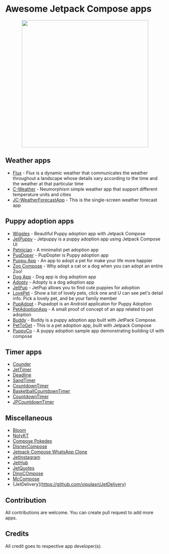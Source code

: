 # Awesome Jetpack Compose apps
<p align="center">
  <img src="https://github.com/hadiyarajesh/awesome-compose/blob/main/assets/jetpack_compose_logo.png" width="400">
</p>

## Weather apps
- [Flux](https://github.com/fidloo/flux) - Flux is a dynamic weather that communicates the weather throughout a landscape whose details vary according to the time and the weather at that particular time
- [C-Weather](https://github.com/Mercandj/android-dev-challenge-compose-4) - Neumorphism simple weather app that support different temperature units and cities
- [JC-WeatherForecastApp](https://github.com/wiyonoaten/ADC-JC-Wk4WeatherForecastApp) - This is the single-screen weather forecast app


## Puppy adoption apps
- [Wiggles](https://github.com/Spikeysanju/Wiggles) - Beautiful Puppy adoption app with Jetpack Compose
- [JetPuppy](https://github.com/ericktijerou/jetpuppy) - Jetpuppy is a puppy adoption app using Jetpack Compose UI
- [Petnician](https://github.com/wajahatkarim3/Petnician) - A minimalist pet adoption app
- [PugDoper](https://github.com/ch8n/PugDoper-Compose-ADC-1) - PupDopter is Puppy adoption app
- [Puppu App](https://github.com/AbelTarazona/compose-challenge1) - An app to adopt a pet for make your life more happier
- [Zoo Compose](https://github.com/GuilhE/Zoo-Compose) - Why adopt a cat or a dog when you can adopt an entire Zoo!
- [Dog App](https://github.com/mohamedtamer0/AndroidDevChallengeComposeWeek1) - Dog app is dog adoption app
- [Adopty](https://github.com/2307vivek/Adopty) - Adopty is a dog adoption app
- [JetPup](https://github.com/V9vek/JetPup) - JetPup allows you to find cute puppies for adoption
- [LovePet](https://github.com/ellisonchan/LovePet) - Show a list of lovely pets, click one and U can see pet's detail info. Pick a lovely pet, and be your family member
- [PupAdopt](https://github.com/mjmanaog/adopt-a-pup) - Pupadopt is an Android applicaton for Puppy Adoption
- [PetAdoptionApp](https://github.com/emedinaa/compose-challenge-week1) - A small proof of concept of an app related to pet adoption
- [Buddy](https://github.com/KwabenBerko/Buddy) - Buddy is a puppy adoption app built with JetPack Compose.
- [PetToGet](https://github.com/OHoussein/PetToGet) - This is a pet adoption app, built with Jetpack Compose
- [PuppyCo](https://github.com/vipulasri/PuppyCo) - A puppy adoption sample app demonstrating building UI with compose


## Timer apps
- [Counder](https://github.com/sameersyd/Counder)
- [JetTimer](https://github.com/ericktijerou/jettimer)
- [Deadline](https://github.com/cmargonis/compose-countdown-challenge)
- [SandTimer](https://github.com/mantas84/Sand-timer)
- [CountdownTimer](https://github.com/PBK-B/Countdown-timer)
- [BasketballCountdownTimer](https://github.com/Bruno125/compose-challenge-week-2)
- [CountdownTimer](https://github.com/opatry/android-dev-challenge-compose-week2)
- [JPCountdownTimer](https://github.com/moriswala/jp-countdown-timer)


## Miscellaneous
- [Bloom](https://github.com/AJIEKCX/ComposeChallenge)
- [NotyKT](https://github.com/PatilShreyas/NotyKT)
- [Compose Pokedex](https://github.com/zsoltk/compose-pokedex)
- [DisneyCompose](https://github.com/skydoves/DisneyCompose)
- [Jetpack Compose WhatsApp Clone](https://github.com/MindorksOpenSource/Jetpack-Compose-WhatsApp-Clone)
- [JetInstagram](https://github.com/vipulasri/JetInstagram)
- [JetHub](https://github.com/TakuSemba/JetHub)
- [JetQuotes](https://github.com/Spikeysanju/JetQuotes)
- [DinoCOmpose](https://github.com/wajahatkarim3/DinoCompose)
- [McCompose](https://github.com/hitanshu-dhawan/McCompose)
- {JetDelivery](https://github.com/vipulasri/JetDelivery)



## Contribution
All contributions are welcome. You can create pull request to add more apps.

## Credits
All credit goes to respective app developer(s).
